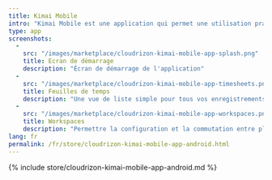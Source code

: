 ```yaml
---
title: Kimai Mobile
intro: "Kimai Mobile est une application qui permet une utilisation pratique de Kimai sur votre appareil mobile Android."
type: app 
screenshots:
  -
    src: "/images/marketplace/cloudrizon-kimai-mobile-app-splash.png"
    title: Ecran de démarrage
    description: "Écran de démarrage de l'application"
  -
    src: "/images/marketplace/cloudrizon-kimai-mobile-app-timesheets.png"
    title: Feuilles de temps
    description: "Une vue de liste simple pour tous vos enregistrements de feuilles de temps"
  -
    src: "/images/marketplace/cloudrizon-kimai-mobile-app-workspaces.png"
    title: Workspaces
    description: "Permettre la configuration et la commutation entre plusieurs instances Kimai"
lang: fr
permalink: /fr/store/cloudrizon-kimai-mobile-app-android.html
---
```


{% include store/cloudrizon-kimai-mobile-app-android.md %}
